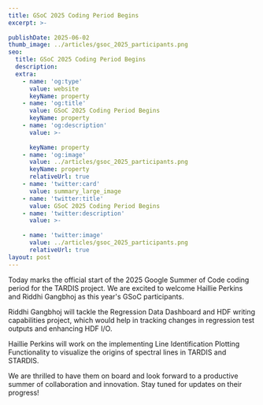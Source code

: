 ```yaml
---
title: GSoC 2025 Coding Period Begins
excerpt: >-
  
publishDate: 2025-06-02
thumb_image: ../articles/gsoc_2025_participants.png
seo:
  title: GSoC 2025 Coding Period Begins
  description: 
  extra:
    - name: 'og:type'
      value: website
      keyName: property
    - name: 'og:title'
      value: GSoC 2025 Coding Period Begins
      keyName: property
    - name: 'og:description'
      value: >-
        
      keyName: property
    - name: 'og:image'
      value: ../articles/gsoc_2025_participants.png
      keyName: property
      relativeUrl: true
    - name: 'twitter:card'
      value: summary_large_image
    - name: 'twitter:title'
      value: GSoC 2025 Coding Period Begins
    - name: 'twitter:description'
      value: >-
        
    - name: 'twitter:image'
      value: ../articles/gsoc_2025_participants.png
      relativeUrl: true
layout: post
---
```


Today marks the official start of the 2025 Google Summer of Code coding period for the TARDIS project. We are excited to welcome Haillie Perkins and Riddhi Gangbhoj as this year's GSoC participants.

Riddhi Gangbhoj will tackle the Regression Data Dashboard and HDF writing capabilities project, which would help in tracking changes in regression test outputs and enhancing HDF I/O.

Haillie Perkins will work on the implementing Line Identification Plotting Functionality to visualize the origins of spectral lines in TARDIS and STARDIS.

We are thrilled to have them on board and look forward to a productive summer of collaboration and innovation. Stay tuned for updates on their progress!


